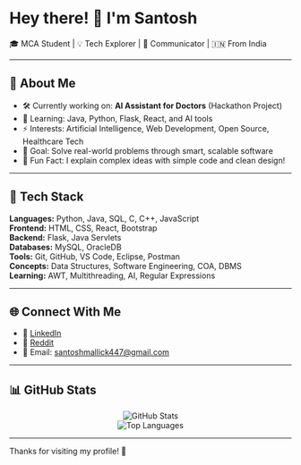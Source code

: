 # Hey there! 👋 I'm Santosh

🎓 MCA Student | 💡 Tech Explorer | 💬 Communicator | 🇮🇳 From India

---

## 🚀 About Me

- 🛠 Currently working on: **AI Assistant for Doctors** (Hackathon Project)
- 🌱 Learning: Java, Python, Flask, React, and AI tools
- ⚡ Interests: Artificial Intelligence, Web Development, Open Source, Healthcare Tech
- 🎯 Goal: Solve real-world problems through smart, scalable software
- 💬 Fun Fact: I explain complex ideas with simple code and clean design!

---

## 🧰 Tech Stack

**Languages:** Python, Java, SQL, C, C++, JavaScript  
**Frontend:** HTML, CSS, React, Bootstrap  
**Backend:** Flask, Java Servlets  
**Databases:** MySQL, OracleDB  
**Tools:** Git, GitHub, VS Code, Eclipse, Postman  
**Concepts:** Data Structures, Software Engineering, COA, DBMS  
**Learning:** AWT, Multithreading, AI, Regular Expressions

---

## 🌐 Connect With Me

- 🔗 [LinkedIn](https://www.linkedin.com/in/santosh-kumar-mallick)
- 🔗 [Reddit](https://www.reddit.com/u/Sam_ohio/s/Pq3R02T04n)
- 📧 Email: santoshmallick447@gmail.com

---

## 📊 GitHub Stats

<p align="center">
  <img src="https://github-readme-stats.vercel.app/api?username=santoshbyte&show_icons=true&theme=tokyonight" alt="GitHub Stats" />
  <br/>
  <img src="https://github-readme-stats.vercel.app/api/top-langs/?username=santoshbyte&layout=compact&theme=tokyonight" alt="Top Languages" />
</p>

---
Thanks for visiting my profile! 🙌  
